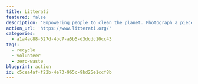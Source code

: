```yaml
---
title: Litterati
featured: false
description: 'Empowering people to clean the planet. Photograph a piece of litter, tag it, and discard properly.  Participate in a challenge and hold wasteful brands accountable.'
action_url: 'https://www.litterati.org/'
categories:
  - a1a4ac88-627d-4bc7-a5b5-d3dcdc10cc43
tags:
  - recycle
  - volunteer
  - zero-waste
blueprint: action
id: c5cea4af-f22b-4e73-965c-9bd25e1ccf8b
---
```

